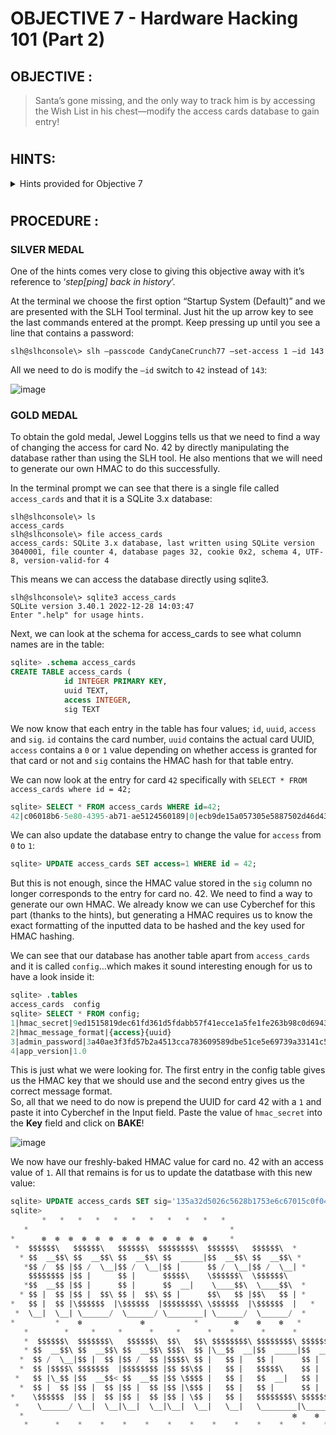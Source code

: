 # OBJECTIVE 7 - Hardware Hacking 101 (Part 2) #

## OBJECTIVE : ##
>Santa’s gone missing, and the only way to track him is by accessing the Wish List in his chest—modify the access cards database to gain entry!

#
## HINTS: ##
<details>
  <summary>Hints provided for Objective 7</summary>
>-	It is so important to keep sensitive data like passwords secure. Often times, when typing passwords into a CLI (Command Line Interface) they get added to log files and other easy to access locations. It makes it trivial to step back in history and identify the password.
>-	I seem to remember there being a handy HMAC generator included in [CyberChef](https://gchq.github.io/CyberChef/).

</details>

#  

## PROCEDURE : ##
### SILVER MEDAL ###

One of the hints comes very close to giving this objective away with it’s reference to ‘*step[ping] back in history*’.

At the terminal we choose the first option “Startup System (Default)” and we are presented with the SLH Tool terminal.  Just hit the up arrow key to see the last commands entered at the prompt.  Keep pressing up until you see a line that contains a password:
```console
slh@slhconsole\> slh –passcode CandyCaneCrunch77 –set-access 1 –id 143
```

All we need to do is modify the `–id` switch to `42` instead of `143`:

![image](https://github.com/user-attachments/assets/ea4f895b-e02a-4779-aa06-a33f5a75f653)

### GOLD MEDAL ###
To obtain the gold medal, Jewel Loggins tells us that we need to find a way of changing the access for card No. 42 by directly manipulating the database rather than using the SLH tool.  He also mentions that we will need to generate our own HMAC to do this successfully.

In the terminal prompt we can see that there is a single file called `access_cards` and that it is a SQLite 3.x database:
```console
slh@slhconsole\> ls
access_cards
slh@slhconsole\> file access_cards 
access_cards: SQLite 3.x database, last written using SQLite version 3040001, file counter 4, database pages 32, cookie 0x2, schema 4, UTF-8, version-valid-for 4
```

This means we can access the database directly using sqlite3.
```console
slh@slhconsole\> sqlite3 access_cards 
SQLite version 3.40.1 2022-12-28 14:03:47
Enter ".help" for usage hints.
```

Next, we can look at the schema for access_cards to see what column names are in the table:
```sql
sqlite> .schema access_cards    
CREATE TABLE access_cards (
            id INTEGER PRIMARY KEY,
            uuid TEXT,
            access INTEGER,
            sig TEXT
```

We now know that each entry in the table has four values; `id`, `uuid`, `access` and `sig`.  `id` contains the card number, `uuid` contains the actual card UUID, `access` contains a `0` or `1` value depending on whether access is granted for that card or not and `sig` contains the HMAC hash for that table entry.

We can now look at the entry for card `42` specifically with `SELECT * FROM access_cards where id = 42;`

```sql
sqlite> SELECT * FROM access_cards WHERE id=42;
42|c06018b6-5e80-4395-ab71-ae5124560189|0|ecb9de15a057305e5887502d46d434c9394f5ed7ef1a51d2930ad786b02f6ffd
```

We can also update the database entry to change the value for `access` from `0` to `1`:
```sql
sqlite> UPDATE access_cards SET access=1 WHERE id = 42;
```
But this is not enough, since the HMAC value stored in the `sig` column no longer corresponds to the entry for card no. 42.  We need to find a way to generate our own HMAC.  We already know we can use Cyberchef for this part (thanks to the hints), but generating a HMAC requires us to know the exact formatting of the inputted data to be hashed and the key used for HMAC hashing.

We can see that our database has another table apart from `access_cards` and it is called `config`…which makes it sound interesting enough for us to have a look inside it:
```sql
sqlite> .tables
access_cards  config      
sqlite> SELECT * FROM config;
1|hmac_secret|9ed1515819dec61fd361d5fdabb57f41ecce1a5fe1fe263b98c0d6943b9b232e
2|hmac_message_format|{access}{uuid}
3|admin_password|3a40ae3f3fd57b2a4513cca783609589dbe51ce5e69739a33141c5717c20c9c1
4|app_version|1.0
```

This is just what we were looking for.  The first entry in the config table gives us the HMAC key that we should use and the second entry gives us the correct message format.  
So, all that we need to do now is prepend the UUID for card 42 with a `1` and paste it into Cyberchef in the Input field.  Paste the value of `hmac_secret` into the **Key** field and click on **BAKE**!

![image](https://github.com/user-attachments/assets/92321330-6a08-4544-9750-ba3d85e07a3c)

We now have our freshly-baked HMAC value for card no. 42 with an access value of `1`.  All that remains is for us to update the datatbase with this new value:

```sql
sqlite> UPDATE access_cards SET sig='135a32d5026c5628b1753e6c67015c0f04e26051ef7391c2552de2816b1b7096' WHERE id=42;
sqlite> 
       *   *   *   *   *   *   *   *   *   *   *
   *                                             *
*      ❄  ❄  ❄  ❄  ❄  ❄  ❄  ❄  ❄  ❄  ❄  ❄  ❄     *
 *  $$$$$$\   $$$$$$\   $$$$$$\  $$$$$$$$\  $$$$$$\   $$$$$$\  * 
  * $$  __$$\ $$  __$$\ $$  __$$\ $$  _____|$$  __$$\ $$  __$$\ *
   *$$ /  $$ |$$ /  \__|$$ /  \__|$$ |      $$ /  \__|$$ /  \__| *
    $$$$$$$$ |$$ |      $$ |      $$$$$\    \$$$$$$\  \$$$$$$\   
   *$$  __$$ |$$ |      $$ |      $$  __|    \____$$\  \____$$\  *
  * $$ |  $$ |$$ |  $$\ $$ |  $$\ $$ |      $$\   $$ |$$\   $$ | *
*   $$ |  $$ |\$$$$$$  |\$$$$$$  |$$$$$$$$\ \$$$$$$  |\$$$$$$  |   *
 *  \__|  \__| \______/  \______/ \________| \______/  \______/  *
*         *    ❄             ❄           *        ❄    ❄    ❄   *
   *        *     *     *      *     *      *    *      *      *
   *  $$$$$$\  $$$$$$$\   $$$$$$\  $$\   $$\ $$$$$$$$\ $$$$$$$$\ $$$$$$$\  $$\  *
   * $$  __$$\ $$  __$$\ $$  __$$\ $$$\  $$ |\__$$  __|$$  _____|$$  __$$\ $$ | *
  *  $$ /  \__|$$ |  $$ |$$ /  $$ |$$$$\ $$ |   $$ |   $$ |      $$ |  $$ |$$ |*
  *  $$ |$$$$\ $$$$$$$  |$$$$$$$$ |$$ $$\$$ |   $$ |   $$$$$\    $$ |  $$ |$$ | *
 *   $$ |\_$$ |$$  __$$< $$  __$$ |$$ \$$$$ |   $$ |   $$  __|   $$ |  $$ |\__|*
  *  $$ |  $$ |$$ |  $$ |$$ |  $$ |$$ |\$$$ |   $$ |   $$ |      $$ |  $$ |   *
*    \$$$$$$  |$$ |  $$ |$$ |  $$ |$$ | \$$ |   $$ |   $$$$$$$$\ $$$$$$$  |$$\ *
 *    \______/ \__|  \__|\__|  \__|\__|  \__|   \__|   \________|\_______/ \__|  *
  *                                                            ❄    ❄    ❄   *
   *      *    *    *    *    *    *    *    *    *    *    *    *    *    *    
```

